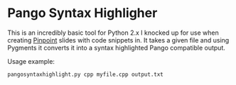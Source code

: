 # Pango Syntax Highligher

This is an incredibly basic tool for Python 2.x I knocked up for use when creating [Pinpoint](https://wiki.gnome.org/Pinpoint) slides with code snippets in.  It takes a given file and using Pygments it converts it into a syntax highlighted Pango compatible output.

Usage example:

```
pangosyntaxhighlight.py cpp myfile.cpp output.txt
```
